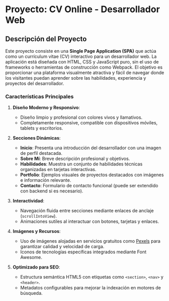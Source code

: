 # Proyecto: CV Online - Desarrollador Web

## Descripción del Proyecto

Este proyecto consiste en una **Single Page Application (SPA)** que actúa como un currículum vitae (CV) interactivo para un desarrollador web. La aplicación está diseñada con HTML, CSS y JavaScript puro, sin el uso de frameworks o herramientas de construcción como Webpack. El objetivo es proporcionar una plataforma visualmente atractiva y fácil de navegar donde los visitantes puedan aprender sobre las habilidades, experiencia y proyectos del desarrollador.

### Características Principales

1. **Diseño Moderno y Responsivo**:
   - Diseño limpio y profesional con colores vivos y llamativos.
   - Completamente responsive, compatible con dispositivos móviles, tablets y escritorios.

2. **Secciones Dinámicas**:
   - **Inicio**: Presenta una introducción del desarrollador con una imagen de perfil destacada.
   - **Sobre Mí**: Breve descripción profesional y objetivos.
   - **Habilidades**: Muestra un conjunto de habilidades técnicas organizadas en tarjetas interactivas.
   - **Portfolio**: Ejemplos visuales de proyectos destacados con imágenes e información relevante.
   - **Contacto**: Formulario de contacto funcional (puede ser extendido con backend si es necesario).

3. **Interactividad**:
   - Navegación fluida entre secciones mediante enlaces de anclaje (`scrollIntoView`).
   - Animaciones sutiles al interactuar con botones, tarjetas y enlaces.

4. **Imágenes y Recursos**:
   - Uso de imágenes alojadas en servicios gratuitos como [Pexels](https://www.pexels.com/) para garantizar calidad y velocidad de carga.
   - Iconos de tecnologías específicas integrados mediante Font Awesome.

5. **Optimizado para SEO**:
   - Estructura semántica HTML5 con etiquetas como `<section>`, `<nav>` y `<header>`.
   - Metadatos configurables para mejorar la indexación en motores de búsqueda.
